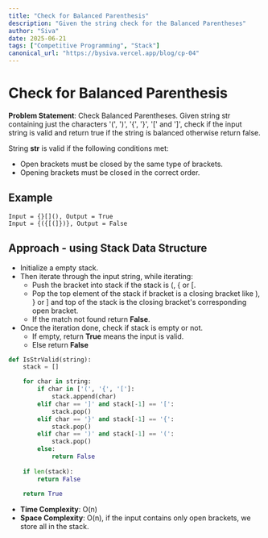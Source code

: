 ```yaml
---
title: "Check for Balanced Parenthesis"
description: "Given the string check for the Balanced Parentheses"
author: "Siva"
date: 2025-06-21
tags: ["Competitive Programming", "Stack"]
canonical_url: "https://bysiva.vercel.app/blog/cp-04"
---
```


# Check for Balanced Parenthesis
**Problem Statement**: Check Balanced Parentheses. Given string str containing just the characters '(', ')', '{', '}', '[' and ']', check if the input string is valid and return true if the string is balanced otherwise return false.

String **str** is valid if the following conditions met:
- Open brackets must be closed by the same type of brackets.
- Opening brackets must be closed in the correct order.

## Example
```
Input = {}[](), Output = True
Input = {({[(]})}, Output = False
```

## Approach - using Stack Data Structure
- Initialize a empty stack.
- Then iterate through the input string, while iterating:
    - Push the bracket into stack if the stack is (, { or [.
    - Pop the top element of the stack if bracket is a closing bracket like ), } or ] and top of the stack is the closing bracket's corresponding open bracket.
    - If the match not found return **False**.
- Once the iteration done, check if stack is empty or not. 
    - If empty, return **True** means the input is valid.
    - Else return **False**
```python
def IsStrValid(string):
    stack = []

    for char in string:
        if char in ['(', '{', '[']:
            stack.append(char)
        elif char == ']' and stack[-1] == '[':
            stack.pop()
        elif char == '}' and stack[-1] == '{':
            stack.pop()
        elif char == ')' and stack[-1] == '(':
            stack.pop()
        else:
            return False 
    
    if len(stack):
        return False
    
    return True 
```

- **Time Complexity**: O(n)
- **Space Complexity**: O(n), if the input contains only open brackets, we store all in the stack.